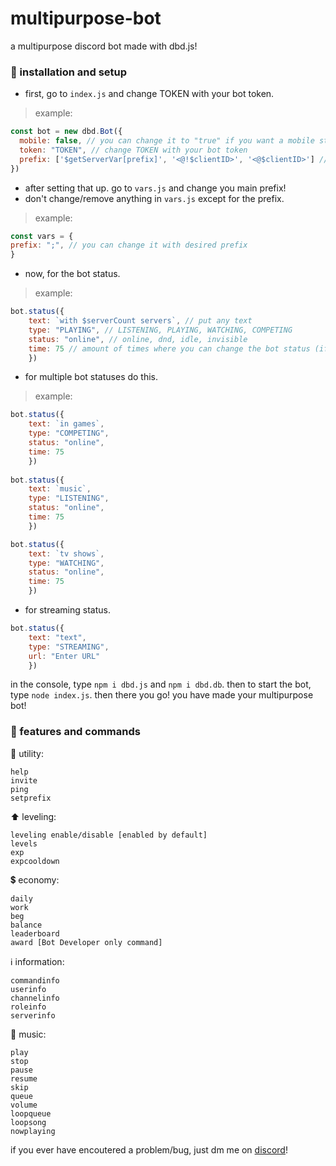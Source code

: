 # multipurpose-bot

a multipurpose discord bot made with dbd.js!

### 💖 installation and setup

- first, go to `index.js` and change TOKEN with your bot token.
> example:
```js
const bot = new dbd.Bot({
  mobile: false, // you can change it to "true" if you want a mobile status
  token: "TOKEN", // change TOKEN with your bot token
  prefix: ['$getServerVar[prefix]', '<@!$clientID>', '<@$clientID>'] // you may change the bot's main prefix in vars.js
})
```

- after setting that up. go to `vars.js` and change you main prefix!
- don't change/remove anything in `vars.js` except for the prefix.
> example:
```js
const vars = {
prefix: ";", // you can change it with desired prefix
}
```

- now, for the bot status.
> example:
```js
bot.status({
    text: `with $serverCount servers`, // put any text
    type: "PLAYING", // LISTENING, PLAYING, WATCHING, COMPETING
    status: "online", // online, dnd, idle, invisible
    time: 75 // amount of times where you can change the bot status (if have multiple statuses)
    })
```

- for multiple bot statuses do this.
> example:
```js
bot.status({
    text: `in games`,
    type: "COMPETING",
    status: "online", 
    time: 75 
    })
    
bot.status({
    text: `music`, 
    type: "LISTENING", 
    status: "online", 
    time: 75
    })

bot.status({
    text: `tv shows`, 
    type: "WATCHING", 
    status: "online", 
    time: 75
    })
```

- for streaming status.
```js
bot.status({
    text: "text", 
    type: "STREAMING", 
    url: "Enter URL"
    })
```

in the console, type `npm i dbd.js` and `npm i dbd.db`.
then to start the bot, type `node index.js`.
then there you go! you have made your multipurpose bot!

### 💝 features and commands
🔨 utility:
```
help
invite
ping
setprefix
```
⬆ leveling:
```
leveling enable/disable [enabled by default]
levels
exp
expcooldown
```
💲 economy:
```
daily
work
beg
balance
leaderboard
award [Bot Developer only command]
```
ℹ information:
```
commandinfo
userinfo
channelinfo
roleinfo
serverinfo
```
🎵 music:
```
play
stop
pause
resume
skip
queue
volume
loopqueue
loopsong
nowplaying
```

if you ever have encoutered a problem/bug, just dm me on [discord](https://discord.com/users/773519675928608838/)!
